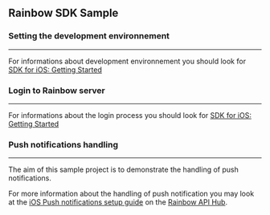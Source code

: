 ## Rainbow SDK Sample

### Setting the development environnement 
---
For informations about development environnement you should look for [SDK for iOS: Getting Started](https://hub.openrainbow.com/#/documentation/doc/sdk/ios/guides/Getting_Started)

### Login to Rainbow server
---
For informations about the login process you should look for [SDK for iOS: Getting Started](https://hub.openrainbow.com/#/documentation/doc/sdk/ios/guides/Getting_Started)

### Push notifications handling
---
The aim of this sample project is to demonstrate the handling of push notifications.

For more information about the handling of push notification you may look at the [iOS Push notifications setup guide](https://hub.openrainbow.com/#/documentation/doc/sdk/ios/guides/Push_notifications_setup) on the [Rainbow API Hub](https://hub.openrainbow.com/).

